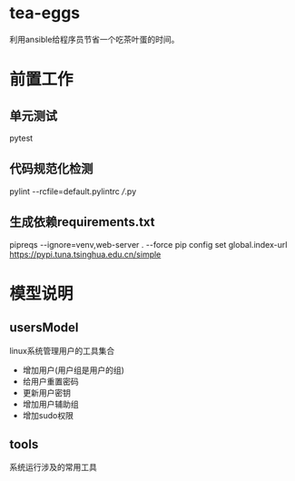 # tea-eggs
利用ansible给程序员节省一个吃茶叶蛋的时间。
# 前置工作
## 单元测试

pytest

## 代码规范化检测
pylint --rcfile=default.pylintrc */*.py

## 生成依赖requirements.txt
pipreqs  --ignore=venv,web-server . --force
pip config set global.index-url https://pypi.tuna.tsinghua.edu.cn/simple
# 模型说明
## usersModel
linux系统管理用户的工具集合
- 增加用户(用户组是用户的组)
- 给用户重置密码
- 更新用户密钥
- 增加用户辅助组
- 增加sudo权限

## tools
系统运行涉及的常用工具  
